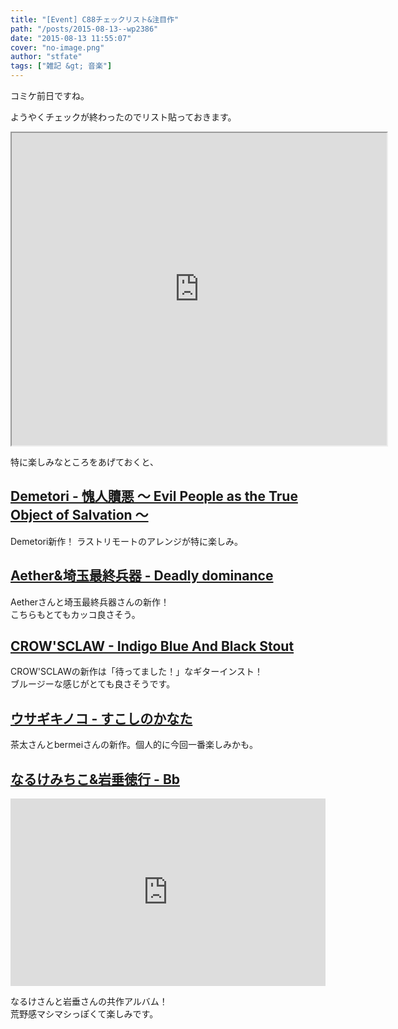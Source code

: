 ```yaml
---
title: "[Event] C88チェックリスト&注目作"
path: "/posts/2015-08-13--wp2386"
date: "2015-08-13 11:55:07"
cover: "no-image.png"
author: "stfate"
tags: ["雑記 &gt; 音楽"]
---
```


<style type="text/css">
<!--
p {white-space: pre-wrap};
-->
</style>

コミケ前日ですね。

ようやくチェックが終わったのでリスト貼っておきます。

<iframe src="https://docs.google.com/spreadsheets/d/1bSR3tbbmyxED9h7VYZtr4__raNVIBD0YzJjVKCbwbJQ/pubhtml?widget=true&amp;headers=false" width="600" height="500"></iframe>

特に楽しみなところをあげておくと、

<h2><a href="http://www.kawachi.zaq.ne.jp/demetori/">Demetori - 愧人贖悪 ～ Evil People as the True Object of Salvation ～</a></h2>

<a href="http://www.kawachi.zaq.ne.jp/demetori/" target="_blank"><img src="http://www.kawachi.zaq.ne.jp/demetori/images/decd_0010_banner.jpg" alt="" /></a>
Demetori新作！
ラストリモートのアレンジが特に楽しみ。

<h2><a href="http://www.lkjp.net/c88/" target="_blank">Aether&埼玉最終兵器 - Deadly dominance</a></h2>

Aetherさんと埼玉最終兵器さんの新作！
こちらもとてもカッコ良さそう。

<h2><a href="http://paeg0024.crowsclaw.info/" target="_blank">CROW'SCLAW - Indigo Blue And Black Stout</a></h2>

<a href="http://paeg0024.crowsclaw.info/" target="_blank"><img src="http://paeg0024.crowsclaw.info/banner200.jpg" alt="" /></a>
CROW'SCLAWの新作は「待ってました！」なギターインスト！
ブルージーな感じがとても良さそうです。

<h2><a href="http://chata.moo.jp/uk12/index.html">ウサギキノコ - すこしのかなた</a></h2>

茶太さんとbermeiさんの新作。個人的に今回一番楽しみかも。

<h2><a href="https://soundcloud.com/naruke-michiko/b-1">なるけみちこ&岩垂徳行 - Bb</a></h2>

<iframe width="100%" height="300" scrolling="no" frameborder="no" src="https://w.soundcloud.com/player/?url=https%3A//api.soundcloud.com/tracks/218143451&amp;auto_play=false&amp;hide_related=false&amp;show_comments=true&amp;show_user=true&amp;show_reposts=false&amp;visual=true"></iframe>

なるけさんと岩垂さんの共作アルバム！
荒野感マシマシっぽくて楽しみです。